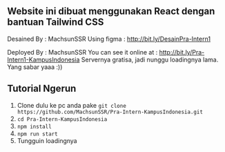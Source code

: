 ## Website ini dibuat menggunakan React dengan bantuan Tailwind CSS

Desained By : MachsunSSR
Using figma : http://bit.ly/DesainPra-Intern1

Deployed By : MachsunSSR
You can see it online at : http://bit.ly/Pra-Intern1-KampusIndonesia 
Servernya gratisa, jadi nunggu loadingnya lama. Yang sabar yaaa :))

## Tutorial Ngerun

1. Clone dulu ke pc anda pake `git clone https://github.com/MachsunSSR/Pra-Intern-KampusIndonesia.git`
2. `cd Pra-Intern-KampusIndonesia`
3. `npm install`
4. `npm run start`
5. Tungguin loadingnya
